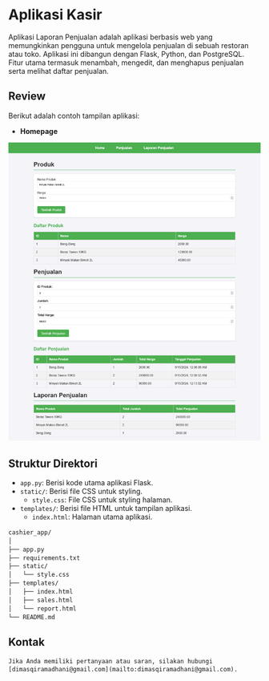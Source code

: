 # Aplikasi Kasir

Aplikasi Laporan Penjualan adalah aplikasi berbasis web yang memungkinkan pengguna untuk mengelola penjualan di sebuah restoran atau toko. Aplikasi ini dibangun dengan Flask, Python, dan PostgreSQL. Fitur utama termasuk menambah, mengedit, dan menghapus penjualan serta melihat daftar penjualan.

## Review

Berikut adalah contoh tampilan aplikasi:

- **Homepage**

![Contoh Tampilan](images/index.png)

## Struktur Direktori

- `app.py`: Berisi kode utama aplikasi Flask.
- `static/`: Berisi file CSS untuk styling.
  - `style.css`: File CSS untuk styling halaman.
- `templates/`: Berisi file HTML untuk tampilan aplikasi.
  - `index.html`: Halaman utama aplikasi.

```bash
cashier_app/
│
├── app.py
├── requirements.txt
├── static/
│   └── style.css
├── templates/
│   ├── index.html
│   ├── sales.html
│   └── report.html
└── README.md
```

## Kontak

    Jika Anda memiliki pertanyaan atau saran, silakan hubungi [dimasqiramadhani@gmail.com](mailto:dimasqiramadhani@gmail.com).

